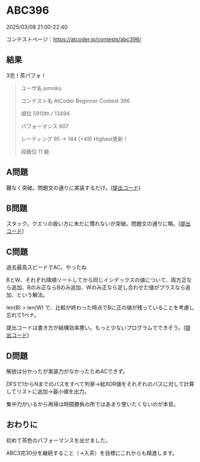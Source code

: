 # ABC396
2025/03/08 21:00-22:40

コンテストページ：https://atcoder.jp/contests/abc396/

## 結果

3完！茶パフォ！

>ユーザ名	jumoku
>
>コンテスト名	AtCoder Beginner Contest 396
>
>順位	5910th / 13494
>
>パフォーマンス	607
>
>レーティング	95 → 144 (+49) Highest更新！
>
>段級位	11 級

## A問題

難なく突破。問題文の通りに実装するだけ。([提出コード](https://atcoder.jp/contests/abc396/submissions/63494371))

## B問題

スタック。クエリの扱い方に未だに慣れないが突破。問題文の通りに略。([提出コード](https://atcoder.jp/contests/abc396/submissions/63506143))

## C問題

過去最高スピードでAC。やったね

BとW、それぞれ降順ソートしてから同じインデックスの値について、両方正なら追加、Bのみ正ならBのみ追加、Wのみ正なら足し合わせた値がプラスなら追加、という解法。

len(B) > len(W) で、比較が終わった時点でBに正の値が残っていることを考慮し忘れて1ペナ。

提出コードは書き方が結構効率悪い。もっと少ないプログラムでできそう。([提出コード](https://atcoder.jp/contests/abc396/submissions/63528382))

## D問題

解放は分かったが実装力がなかったためACできず。

DFSで1からNまでのパスをすべて列挙→総XOR値をそれぞれのパスに対して計算してリストに追加→最小値を出力。

集中力がいるから再帰は時間勝負の所ではあまり使いたくないのが本音。

## おわりに

初めて茶色のパフォーマンスを出せました。

ABC3完30分を継続すること（→入茶）を目標にこれからも精進します。
